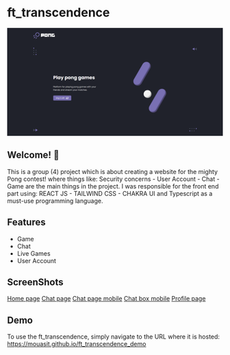 # ft_transcendence

![Design preview for the ft_transcendence](./src/assets/design/desktop-preview.png)

## Welcome! 👋

This is a group (4) project which is about creating a website for the mighty Pong contest!
where things like: Security concerns - User Account - Chat - Game are the main things in
the project. I was responsible for the front end part using: REACT JS - TAILWIND CSS -
CHAKRA UI and Typescript as a must-use programming language.

## Features

- Game
- Chat
- Live Games
- User Account

## ScreenShots

[Home page](./src/assets/design/Pong-Home.png)
[Chat page](./src/assets/design/Pong-Messages.png)
[Chat page mobile](./src/assets/design/Pong-MessagesMobile.png)
[Chat box mobile](./src/assets/design/chatbox-mobile.png)
[Profile page](./src/assets/design/Pong-Profile.png)

## Demo

To use the ft_transcendence, simply navigate to the URL where it is hosted: https://mouasit.github.io/ft_transcendence_demo
